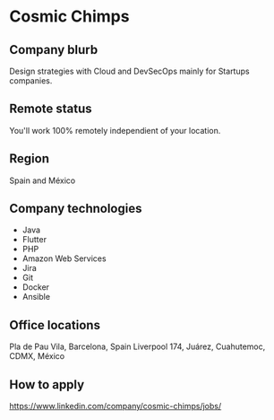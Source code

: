# Cosmic Chimps

## Company blurb

Design strategies with Cloud and DevSecOps mainly for Startups companies.

## Remote status

You'll work 100% remotely independient of your location.

## Region

Spain and México

## Company technologies

- Java
- Flutter
- PHP
- Amazon Web Services
- Jira
- Git
- Docker
- Ansible

## Office locations

Pla de Pau Vila, Barcelona, Spain
Liverpool 174, Juárez, Cuahutemoc, CDMX, México

## How to apply

https://www.linkedin.com/company/cosmic-chimps/jobs/

